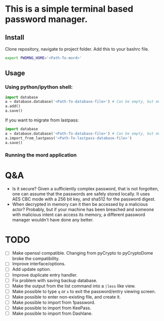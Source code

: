 # This is a simple terminal based password manager. 
## Install
Clone repository, navigate to project folder.
Add this to your bashrc file.
```bash
export PWDMNG_HOME='<Path-To-mord>'
```

## Usage
### Using python/ipython shell:
```python
import database
a = database.database('<Path-To-database-file>') # Can be empty, but must exist
a.add()
a.save()
```
If you want to migrate from lastpass:

```python
import database
a = database.database('<Path-To-database-file>') # Can be empty, but must exist
a.import_from_lastpass('<Path-To-lastpass-database-file>')
a.save()
```

### Running the mord application

# Q&A

* Is it secure? Given a sufficiently complex password, that is not forgotten, one can assume that the
passwords are safely stored locally. It uses AES CBC mode with a 256 bit key, and sha512 for the
password digest.
* When decrypted in memory can it then be accessed by a malicious actor? Probably, but if your
  machine has been breached and someone with malicious intent can access its memory, a different
  password manager wouldn't have done any better. 


# TODO
- [ ] Make openssl compatible. Changing from pyCrypto to pyCryptoDome broke the compatibility.
- [ ] Improve interface/options.
- [ ] Add update option.
- [ ] Improve duplicate entry handler.
- [ ] Fix problem with saving backup database.
- [ ] Make the output from the list command into a `|less` like view.
- [ ] Make possible to type `q` or `x` to exit the password/entry viewing screen.
- [ ] Make possible to enter non-existing file, and create it.
- [ ] Make possible to import from 1password.
- [ ] Make possible to import from KeePass.
- [ ] Make possible to import from Dashlane.
